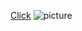 [Click](https://github.com/Baldeepsingh9313)
![picture](https://upload.wikimedia.org/wikipedia/commons/thumb/7/73/Lion_waiting_in_Namibia.jpg/1200px-Lion_waiting_in_Namibia.jpg)
